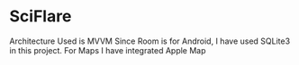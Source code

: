 # SciFlare

Architecture Used is MVVM
Since Room is for Android, I have used SQLite3 in this project.
For Maps I have integrated Apple Map
